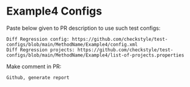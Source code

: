 # Example4 Configs
Paste below given to PR description to use such test configs:
```
Diff Regression config: https://github.com/checkstyle/test-configs/blob/main/MethodName/Example4/config.xml
Diff Regression projects: https://github.com/checkstyle/test-configs/blob/main/MethodName/Example4/list-of-projects.properties
```
Make comment in PR:
```
Github, generate report
```
